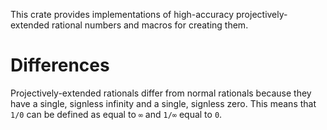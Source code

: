 This crate provides implementations of high-accuracy projectively-extended
rational numbers and macros for creating them.

# Differences

Projectively-extended rationals differ from normal rationals because they have
a single, signless infinity and a single, signless zero. This means that `1/0`
can be defined as equal to `∞` and `1/∞` equal to `0`.